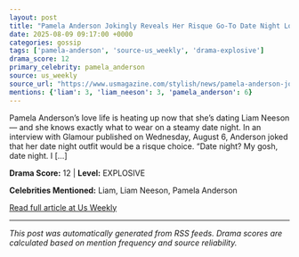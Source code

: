 ```yaml
---
layout: post
title: "Pamela Anderson Jokingly Reveals Her Risque Go-To Date Night Look"
date: 2025-08-09 09:17:00 +0000
categories: gossip
tags: ['pamela-anderson', 'source-us_weekly', 'drama-explosive']
drama_score: 12
primary_celebrity: pamela_anderson
source: us_weekly
source_url: "https://www.usmagazine.com/stylish/news/pamela-anderson-jokes-about-her-go-to-date-night-style/"
mentions: {'liam': 3, 'liam_neeson': 3, 'pamela_anderson': 6}
---
```


Pamela Anderson’s love life is heating up now that she’s dating Liam Neeson — and she knows exactly what to wear on a steamy date night. In an interview with Glamour published on Wednesday, August 6, Anderson joked that her date night outfit would be a risque choice. “Date night? My gosh, date night. I […]

**Drama Score:** 12 | **Level:** EXPLOSIVE

**Celebrities Mentioned:** Liam, Liam Neeson, Pamela Anderson

[Read full article at Us Weekly](https://www.usmagazine.com/stylish/news/pamela-anderson-jokes-about-her-go-to-date-night-style/)

---
*This post was automatically generated from RSS feeds. Drama scores are calculated based on mention frequency and source reliability.*
